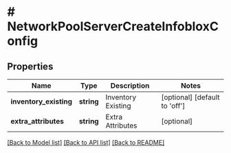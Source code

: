 # # NetworkPoolServerCreateInfobloxConfig

## Properties

Name | Type | Description | Notes
------------ | ------------- | ------------- | -------------
**inventory_existing** | **string** | Inventory Existing | [optional] [default to 'off']
**extra_attributes** | **string** | Extra Attributes | [optional]

[[Back to Model list]](../../README.md#models) [[Back to API list]](../../README.md#endpoints) [[Back to README]](../../README.md)
